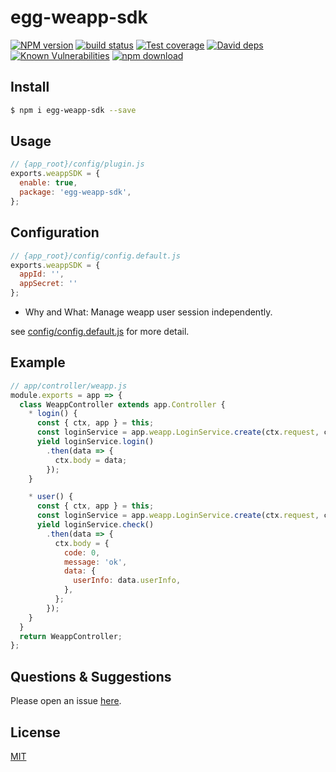 # egg-weapp-sdk

[![NPM version][npm-image]][npm-url]
[![build status][travis-image]][travis-url]
[![Test coverage][codecov-image]][codecov-url]
[![David deps][david-image]][david-url]
[![Known Vulnerabilities][snyk-image]][snyk-url]
[![npm download][download-image]][download-url]

[npm-image]: https://img.shields.io/npm/v/egg-weapp-sdk.svg?style=flat-square
[npm-url]: https://npmjs.org/package/egg-weapp-sdk
[travis-image]: https://img.shields.io/travis/eggjs/egg-weapp-sdk.svg?style=flat-square
[travis-url]: https://travis-ci.org/eggjs/egg-weapp-sdk
[codecov-image]: https://img.shields.io/codecov/c/github/eggjs/egg-weapp-sdk.svg?style=flat-square
[codecov-url]: https://codecov.io/github/eggjs/egg-weapp-sdk?branch=master
[david-image]: https://img.shields.io/david/eggjs/egg-weapp-sdk.svg?style=flat-square
[david-url]: https://david-dm.org/eggjs/egg-weapp-sdk
[snyk-image]: https://snyk.io/test/npm/egg-weapp-sdk/badge.svg?style=flat-square
[snyk-url]: https://snyk.io/test/npm/egg-weapp-sdk
[download-image]: https://img.shields.io/npm/dm/egg-weapp-sdk.svg?style=flat-square
[download-url]: https://npmjs.org/package/egg-weapp-sdk

<!--
Description here.
-->

## Install

```bash
$ npm i egg-weapp-sdk --save
```

## Usage

```js
// {app_root}/config/plugin.js
exports.weappSDK = {
  enable: true,
  package: 'egg-weapp-sdk',
};
```

## Configuration

```js
// {app_root}/config/config.default.js
exports.weappSDK = {
  appId: '',
  appSecret: ''
};
```

- Why and What: Manage weapp user session independently.

see [config/config.default.js](config/config.default.js) for more detail.

## Example

<!-- example here -->

```js
// app/controller/weapp.js
module.exports = app => {
  class WeappController extends app.Controller {
    * login() {
      const { ctx, app } = this;
      const loginService = app.weapp.LoginService.create(ctx.request, ctx.response);
      yield loginService.login()
        .then(data => {
          ctx.body = data;
        });
    }

    * user() {
      const { ctx, app } = this;
      const loginService = app.weapp.LoginService.create(ctx.request, ctx.response);
      yield loginService.check()
        .then(data => {
          ctx.body = {
            code: 0,
            message: 'ok',
            data: {
              userInfo: data.userInfo,
            },
          };
        });
    }
  }
  return WeappController;
};
```

## Questions & Suggestions

Please open an issue [here](https://github.com/eggjs/egg/issues).

## License

[MIT](LICENSE)
